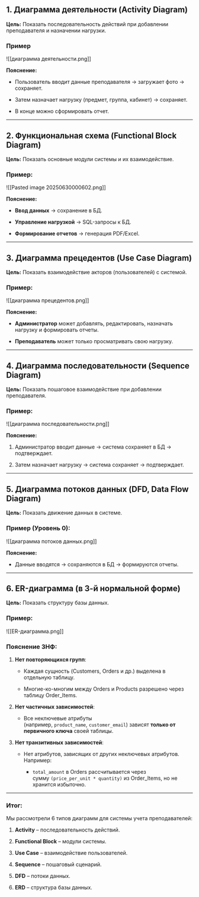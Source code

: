 ## **1. Диаграмма деятельности (Activity Diagram)**

**Цель:** Показать последовательность действий при добавлении преподавателя и назначении нагрузки.

### **Пример**

![[диаграмма деятельности.png]]



**Пояснение:**

- Пользователь вводит данные преподавателя → загружает фото → сохраняет.
    
- Затем назначает нагрузку (предмет, группа, кабинет) → сохраняет.
    
- В конце можно сформировать отчет.
    

---

## **2. Функциональная схема (Functional Block Diagram)**

**Цель:** Показать основные модули системы и их взаимодействие.

### **Пример:**

![[Pasted image 20250630000602.png]]


**Пояснение:**

- **Ввод данных** → сохранение в БД.
    
- **Управление нагрузкой** → SQL-запросы к БД.
    
- **Формирование отчетов** → генерация PDF/Excel.
    

---

## **3. Диаграмма прецедентов (Use Case Diagram)**

**Цель:** Показать взаимодействие акторов (пользователей) с системой.

### **Пример:**
![[диаграмма прецедентов.png]]


**Пояснение:**

- **Администратор** может добавлять, редактировать, назначать нагрузку и формировать отчеты.
    
- **Преподаватель** может только просматривать свою нагрузку.
    

---

## **4. Диаграмма последовательности (Sequence Diagram)**

**Цель:** Показать пошаговое взаимодействие при добавлении преподавателя.

### **Пример:**

![[диаграмма последовательности.png]]



**Пояснение:**

1. Администратор вводит данные → система сохраняет в БД → подтверждает.
    
2. Затем назначает нагрузку → система сохраняет → подтверждает.
    

---

## **5. Диаграмма потоков данных (DFD, Data Flow Diagram)**

**Цель:** Показать движение данных в системе.

### **Пример (Уровень 0):**

![[диаграмма потоков данных.png]]

**Пояснение:**

- Данные вводятся → сохраняются в БД → формируются отчеты.
    

---

## **6. ER-диаграмма (в 3-й нормальной форме)**

**Цель:** Показать структуру базы данных.

### **Пример:**

![[ER-диаграмма.png]]

### Пояснение 3НФ:

1. **Нет повторяющихся групп**:
    
    - Каждая сущность (Customers, Orders и др.) выделена в отдельную таблицу.
        
    - Многие-ко-многим между Orders и Products разрешено через таблицу Order_Items.
        
2. **Нет частичных зависимостей**:
    
    - Все неключевые атрибуты (например, `product_name`, `customer_email`) зависят **только от первичного ключа** своей таблицы.
        
3. **Нет транзитивных зависимостей**:
    
    - Нет атрибутов, зависящих от других неключевых атрибутов. Например:
        
        - `total_amount` в Orders рассчитывается через сумму `(price_per_unit * quantity)` из Order_Items, но не хранится избыточно.
    

---

### **Итог:**

Мы рассмотрели 6 типов диаграмм для системы учета преподавателей:

1. **Activity** – последовательность действий.
    
2. **Functional Block** – модули системы.
    
3. **Use Case** – взаимодействие пользователей.
    
4. **Sequence** – пошаговый сценарий.
    
5. **DFD** – потоки данных.
    
6. **ERD** – структура базы данных.